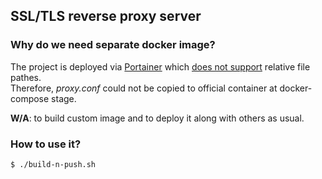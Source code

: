 ## SSL/TLS reverse proxy server

### Why do we need separate docker image?

The project is deployed via [Portainer][1] which [does not support][2] relative file pathes. \
Therefore, *proxy.conf* could not be copied to official container at docker-compose stage.

**W/A**: to build custom image and to deploy it along with others as usual.

### How to use it?

```bash
$ ./build-n-push.sh

```

[1]: https://www.portainer.io/
[2]: https://github.com/portainer/portainer/issues/2046#issuecomment-405337444
